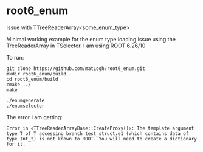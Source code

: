 # root6_enum
Issue with TTreeReaderArray&lt;some_enum_type> 

Minimal working example for the enum type loading issue using the TreeReaderArray in TSelector. I am using ROOT 6.26/10

To run:
```
git clone https://github.com/matLogh/root6_enum.git
mkdir root6_enum/build
cd root6_enum/build
cmake ../
make 

./enumgenerate
./enumselector
```

The error I am getting:
```
Error in <TTreeReaderArrayBase::CreateProxy()>: The template argument type T of T accessing branch test_struct.e1 (which contains data of type Int_t) is not known to ROOT. You will need to create a dictionary for it.
```

